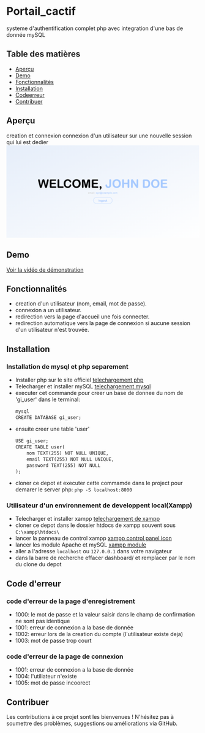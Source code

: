 # Portail_cactif

systeme d'authentification complet php avec integration d'une bas de donnée mySQL

## Table des matières

- [Aperçu](#aperçu)
- [Demo](#Demo)
- [Fonctionnalités](#fonctionnalités)
- [Installation](#installation)
- [Codeerreur](#code_d'erreur)
- [Contribuer](#contribuer)

## Aperçu
creation et connexion connexion d'un utilisateur sur une nouvelle session qui lui est dedier
![Capture du syteme](/demo/board.png)

## Demo
[Voir la vidéo de démonstration](/demo/demo.gif)

## Fonctionnalités

- creation d'un utilisateur (nom, email, mot de passe).
- connexion a un utilisateur.
- redirection vers la page d'accueil une fois connecter.
- redirection automatique vers la page de connexion si aucune session d'un utilisateur n'est trouvée.

## Installation
### Installation de mysql et php separement

- Installer php sur le site officiel [telechargement php](https://www.php.net/downloads.php)
- Telecharger et installer mySQL [telechargement mysql](https://dev.mysql.com/downloads/windows/)
- executer cet commande pour creer un base de donnee du nom de 'gi_user' dans le terminal:
  ```
  mysql
  CREATE DATABASE gi_user;
  ```
- ensuite creer une table 'user'
  ```
  USE gi_user;
  CREATE TABLE user(
      nom TEXT(255) NOT NULL UNIQUE,
      email TEXT(255) NOT NULL UNIQUE,
      password TEXT(255) NOT NULL
  );
  ```
- cloner ce depot et executer cette commamde dans le project pour demarer le server php:
  `
  php -S localhost:8000
  `
### Utilisateur d'un environnement de developpent local(Xampp)

- Telecharger et installer xampp [telechargement de xampp](https://www.apachefriends.org/fr/download.html)
- cloner ce depot dans le dossier htdocs de xampp souvent sous
`C:\xampp\htdocs\`
- lancer la panneau de control xampp
[xampp control panel icon](/demo/control_icon.png)
- lancer les module Apache et mySQL
[xampp module](/demo/xampp_control_panel.png)
- aller a l'adresse `localhost` ou `127.0.0.1` dans votre navigateur
- dans la barre de recherche effacer dashboard/ et remplacer par le nom du clone du depot
    
## Code d'erreur
### code d'erreur de la page d'enregistrement

- 1000: le mot de passe et la valeur saisir dans le champ de confirmation ne sont pas identique
- 1001: erreur de connexion a la base de donnée
- 1002: erreur lors de la creation du compte (l'utilisateur existe deja)
- 1003: mot de passe trop court

### code d'erreur de la page de connexion

- 1001: erreur de connexion a la base de donnée
- 1004: l'utiliateur n'existe
- 1005: mot de passe incoorect

## Contribuer

Les contributions à ce projet sont les bienvenues ! N'hésitez pas à soumettre des problèmes, suggestions ou améliorations via GitHub.
